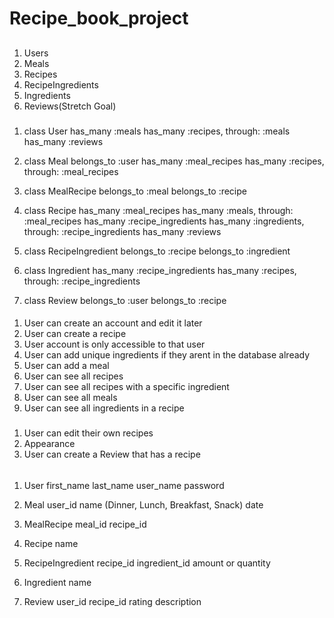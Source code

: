 # Recipe_book_project

## <!-- Models -->
1. Users
2. Meals
3. Recipes
4. RecipeIngredients
5. Ingredients
6. Reviews(Stretch Goal) 

### <!-- Relationships -->

1. class User
    has_many :meals
    has_many :recipes, through: :meals
    has_many :reviews

2. class Meal 
    belongs_to :user
    has_many :meal_recipes
    has_many :recipes, through: :meal_recipes

3. class MealRecipe
    belongs_to :meal
    belongs_to :recipe
    
4. class Recipe 
    has_many :meal_recipes
    has_many :meals, through: :meal_recipes
    has_many :recipe_ingredients
    has_many :ingredients, through: :recipe_ingredients
    has_many :reviews

5. class RecipeIngredient
    belongs_to :recipe
    belongs_to :ingredient

6. class Ingredient
    has_many :recipe_ingredients
    has_many :recipes, through: :recipe_ingredients

7. class Review
    belongs_to :user
    belongs_to :recipe


#### <!-- MVP -->
1. User can create an account and edit it later
2. User can create a recipe 
3. User account is only accessible to that user
4. User can add unique ingredients if they arent in the database already 
5. User can add a meal 
6. User can see all recipes
7. User can see all recipes with a specific ingredient
8. User can see all meals
9. User can see all ingredients in a recipe


##### <!-- Stretch Goals -->
1. User can edit their own recipes
2. Appearance
3. User can create a Review that has a recipe


###### <!-- Class Attributes -->

1. User
    first_name
    last_name
    user_name
    password

2. Meal
    user_id
    name (Dinner, Lunch, Breakfast, Snack)
    date

3. MealRecipe
    meal_id
    recipe_id

4. Recipe
    name

5. RecipeIngredient
    recipe_id
    ingredient_id
    amount or quantity 

6. Ingredient
    name

7. Review
    user_id
    recipe_id
    rating
    description
